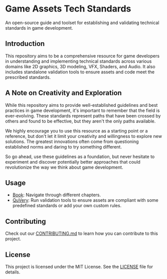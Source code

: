 # Game Assets Tech Standards

An open-source guide and toolset for establishing and validating technical standards in game development.

## Introduction

This repository aims to be a comprehensive resource for game developers in understanding and implementing technical standards across various domains like 2D graphics, 3D modeling, VFX, Shaders, and Audio. It also includes standalone validation tools to ensure assets and code meet the prescribed standards.

## A Note on Creativity and Exploration

While this repository aims to provide well-established guidelines and best practices in game development, it's important to remember that the field is ever-evolving. These standards represent paths that have been crossed by others and found to be effective, but they aren't the only paths available.

We highly encourage you to use this resource as a starting point or a reference, but don't let it limit your creativity and willingness to explore new solutions. The greatest innovations often come from questioning established norms and daring to try something different.

So go ahead, use these guidelines as a foundation, but never hesitate to experiment and discover potentially better approaches that could revolutionize the way we think about game development.

## Usage

- [Book](Book/): Navigate through different chapters.
- [QuVery](https://github.com/QuVery): Run validation tools to ensure assets are compliant with some predefined standards or add your own custom rules.

## Contributing

Check out our [CONTRIBUTING.md](CONTRIBUTING.md) to learn how you can contribute to this project.

## License

This project is licensed under the MIT License. See the [LICENSE](LICENSE) file for details.
